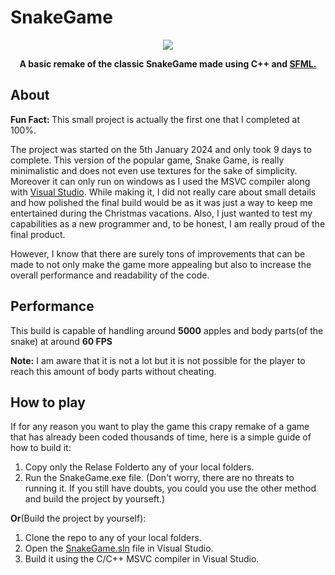 # SnakeGame
<p align="center">
    <img src="https://github.com/alx-m24/SnakeGame/assets/156537084/acbeece4-8123-4fae-9fd5-11db407074a1">
</p>

<p align="center">
  <b>
    A basic remake of the classic SnakeGame made using C++ and <a href="https://www.sfml-dev.org">SFML.</a>
  </b>
</p>

## About
<b>Fun Fact: </b>This small project is actually the first one that I completed at 100%.

The project was started on the 5th January 2024 and only took 9 days to complete. This version of the popular game, Snake Game, is really minimalistic and does not even use textures for the sake of simplicity. Moreover it can only run on windows as I used the MSVC compiler along with <a href="https://visualstudio.microsoft.com/">Visual Studio</a>. While making it, I did not really care about small details and how polished the final build would be as it was just a way to keep me entertained during the Christmas vacations. Also, I just wanted to test my capabilities as a new programmer and, to be honest, I am really proud of the final product.

However, I know that there are surely tons of improvements that can be made to not only make the game more appealing but also to increase the overall performance and readability of the code.

## Performance
This build is capable of handling around <b>5000</b> apples and body parts(of the snake) at around <b>60 FPS</b>

<b>Note:</b> I am aware that it is not a lot but it is not possible for the player to reach this amount of body parts without cheating.

## How to play

If for any reason you want to play the game this crapy remake of a game that has already been coded thousands of time, here is a simple guide of how to build it: 
<ol>
  <li>Copy only the <a hred="https://github.com/alx-m24/SnakeGame/tree/master/Release">Relase Folder</a>to any of your local folders.</li>
  <li>Run the SnakeGame.exe file. (Don't worry, there are no threats to running it. If you still have doubts, you could you use the other method and build the project by yourseft.)</li>
</ol>

<b>Or</b>(Build the project by yourself):
<ol>
  <li>Clone the repo to any of your local folders.</li>
  <li>Open the <a href="https://github.com/alx-m24/SnakeGame/blob/master/SnakeGame.sln">SnakeGame.sln</a> file in Visual Studio.</li>
  <li>Build it using the C/C++ MSVC compiler in Visual Studio.</li>
</ol>
